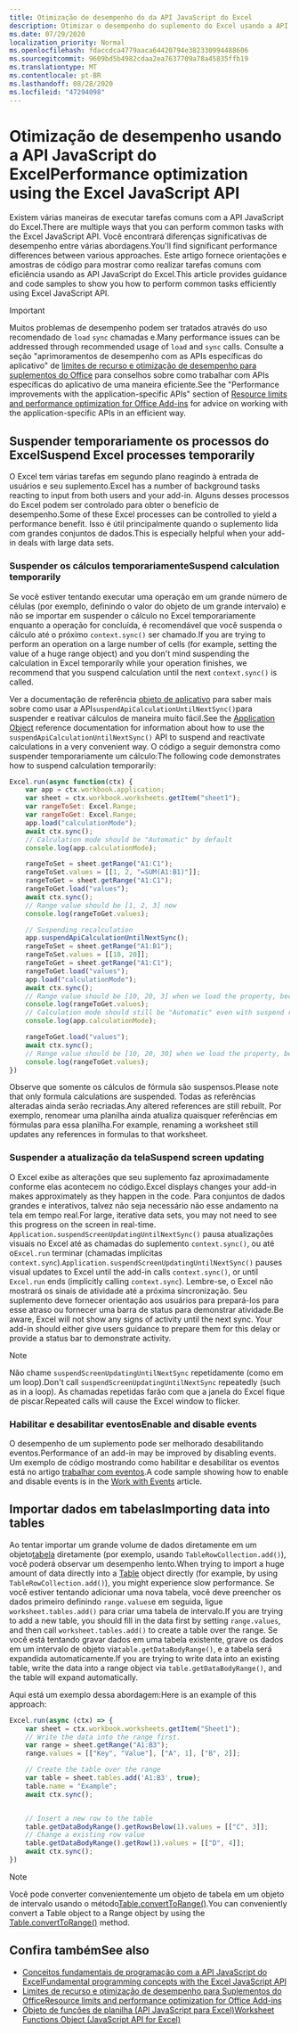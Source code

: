 ```yaml
---
title: Otimização de desempenho do da API JavaScript do Excel
description: Otimizar o desempenho do suplemento do Excel usando a API JavaScript.
ms.date: 07/29/2020
localization_priority: Normal
ms.openlocfilehash: fdaccdca4779aaca64420794e382330994488606
ms.sourcegitcommit: 9609bd5b4982cdaa2ea7637709a78a45835ffb19
ms.translationtype: MT
ms.contentlocale: pt-BR
ms.lasthandoff: 08/28/2020
ms.locfileid: "47294098"
---
```

# <a name="performance-optimization-using-the-excel-javascript-api"></a><span data-ttu-id="663e8-103">Otimização de desempenho usando a API JavaScript do Excel</span><span class="sxs-lookup"><span data-stu-id="663e8-103">Performance optimization using the Excel JavaScript API</span></span>

<span data-ttu-id="663e8-104">Existem várias maneiras de executar tarefas comuns com a API JavaScript do Excel.</span><span class="sxs-lookup"><span data-stu-id="663e8-104">There are multiple ways that you can perform common tasks with the Excel JavaScript API.</span></span> <span data-ttu-id="663e8-105">Você encontrará diferenças significativas de desempenho entre várias abordagens.</span><span class="sxs-lookup"><span data-stu-id="663e8-105">You'll find significant performance differences between various approaches.</span></span> <span data-ttu-id="663e8-106">Este artigo fornece orientações e amostras de código para mostrar como realizar tarefas comuns com eficiência usando as API JavaScript do Excel.</span><span class="sxs-lookup"><span data-stu-id="663e8-106">This article provides guidance and code samples to show you how to perform common tasks efficiently using Excel JavaScript API.</span></span>

> [!IMPORTANT]
> <span data-ttu-id="663e8-107">Muitos problemas de desempenho podem ser tratados através do uso recomendado de `load` `sync` chamadas e.</span><span class="sxs-lookup"><span data-stu-id="663e8-107">Many performance issues can be addressed through recommended usage of `load` and `sync` calls.</span></span> <span data-ttu-id="663e8-108">Consulte a seção "aprimoramentos de desempenho com as APIs específicas do aplicativo" de [limites de recurso e otimização de desempenho para suplementos do Office](../concepts/resource-limits-and-performance-optimization.md#performance-improvements-with-the-application-specific-apis) para conselhos sobre como trabalhar com APIs específicas do aplicativo de uma maneira eficiente.</span><span class="sxs-lookup"><span data-stu-id="663e8-108">See the "Performance improvements with the application-specific APIs" section of [Resource limits and performance optimization for Office Add-ins](../concepts/resource-limits-and-performance-optimization.md#performance-improvements-with-the-application-specific-apis) for advice on working with the application-specific APIs in an efficient way.</span></span>

## <a name="suspend-excel-processes-temporarily"></a><span data-ttu-id="663e8-109">Suspender temporariamente os processos do Excel</span><span class="sxs-lookup"><span data-stu-id="663e8-109">Suspend Excel processes temporarily</span></span>

<span data-ttu-id="663e8-110">O Excel tem várias tarefas em segundo plano reagindo à entrada de usuários e seu suplemento.</span><span class="sxs-lookup"><span data-stu-id="663e8-110">Excel has a number of background tasks reacting to input from both users and your add-in.</span></span> <span data-ttu-id="663e8-111">Alguns desses processos do Excel podem ser controlado para obter o benefício de desempenho.</span><span class="sxs-lookup"><span data-stu-id="663e8-111">Some of these Excel processes can be controlled to yield a performance benefit.</span></span> <span data-ttu-id="663e8-112">Isso é útil principalmente quando o suplemento lida com grandes conjuntos de dados.</span><span class="sxs-lookup"><span data-stu-id="663e8-112">This is especially helpful when your add-in deals with large data sets.</span></span>

### <a name="suspend-calculation-temporarily"></a><span data-ttu-id="663e8-113">Suspender os cálculos temporariamente</span><span class="sxs-lookup"><span data-stu-id="663e8-113">Suspend calculation temporarily</span></span>

<span data-ttu-id="663e8-114">Se você estiver tentando executar uma operação em um grande número de células (por exemplo, definindo o valor do objeto de um grande intervalo) e não se importar em suspender o cálculo no Excel temporariamente enquanto a operação for concluída, é recomendável que você suspenda o cálculo até o próximo `context.sync()` ser chamado.</span><span class="sxs-lookup"><span data-stu-id="663e8-114">If you are trying to perform an operation on a large number of cells (for example, setting the value of a huge range object) and you don't mind suspending the calculation in Excel temporarily while your operation finishes, we recommend that you suspend calculation until the next `context.sync()` is called.</span></span>

<span data-ttu-id="663e8-115">Ver a documentação de referência [objeto de aplicativo](/javascript/api/excel/excel.application) para saber mais sobre como usar a API`suspendApiCalculationUntilNextSync()`para suspender e reativar cálculos de maneira muito fácil.</span><span class="sxs-lookup"><span data-stu-id="663e8-115">See the [Application Object](/javascript/api/excel/excel.application) reference documentation for information about how to use the `suspendApiCalculationUntilNextSync()` API to suspend and reactivate calculations in a very convenient way.</span></span> <span data-ttu-id="663e8-116">O código a seguir demonstra como suspender temporariamente um cálculo:</span><span class="sxs-lookup"><span data-stu-id="663e8-116">The following code demonstrates how to suspend calculation temporarily:</span></span>

```js
Excel.run(async function(ctx) {
    var app = ctx.workbook.application;
    var sheet = ctx.workbook.worksheets.getItem("sheet1");
    var rangeToSet: Excel.Range;
    var rangeToGet: Excel.Range;
    app.load("calculationMode");
    await ctx.sync();
    // Calculation mode should be "Automatic" by default
    console.log(app.calculationMode);

    rangeToSet = sheet.getRange("A1:C1");
    rangeToSet.values = [[1, 2, "=SUM(A1:B1)"]];
    rangeToGet = sheet.getRange("A1:C1");
    rangeToGet.load("values");
    await ctx.sync();
    // Range value should be [1, 2, 3] now
    console.log(rangeToGet.values);

    // Suspending recalculation
    app.suspendApiCalculationUntilNextSync();
    rangeToSet = sheet.getRange("A1:B1");
    rangeToSet.values = [[10, 20]];
    rangeToGet = sheet.getRange("A1:C1");
    rangeToGet.load("values");
    app.load("calculationMode");
    await ctx.sync();
    // Range value should be [10, 20, 3] when we load the property, because calculation is suspended at that point
    console.log(rangeToGet.values);
    // Calculation mode should still be "Automatic" even with suspend recalculation
    console.log(app.calculationMode);

    rangeToGet.load("values");
    await ctx.sync();
    // Range value should be [10, 20, 30] when we load the property, because calculation is resumed after last sync
    console.log(rangeToGet.values);
})
```

<span data-ttu-id="663e8-117">Observe que somente os cálculos de fórmula são suspensos.</span><span class="sxs-lookup"><span data-stu-id="663e8-117">Please note that only formula calculations are suspended.</span></span> <span data-ttu-id="663e8-118">Todas as referências alteradas ainda serão recriadas.</span><span class="sxs-lookup"><span data-stu-id="663e8-118">Any altered references are still rebuilt.</span></span> <span data-ttu-id="663e8-119">Por exemplo, renomear uma planilha ainda atualiza quaisquer referências em fórmulas para essa planilha.</span><span class="sxs-lookup"><span data-stu-id="663e8-119">For example, renaming a worksheet still updates any references in formulas to that worksheet.</span></span>

### <a name="suspend-screen-updating"></a><span data-ttu-id="663e8-120">Suspender a atualização da tela</span><span class="sxs-lookup"><span data-stu-id="663e8-120">Suspend screen updating</span></span>

<span data-ttu-id="663e8-121">O Excel exibe as alterações que seu suplemento faz aproximadamente conforme elas acontecem no código.</span><span class="sxs-lookup"><span data-stu-id="663e8-121">Excel displays changes your add-in makes approximately as they happen in the code.</span></span> <span data-ttu-id="663e8-122">Para conjuntos de dados grandes e interativos, talvez não seja necessário não esse andamento na tela em tempo real.</span><span class="sxs-lookup"><span data-stu-id="663e8-122">For large, iterative data sets, you may not need to see this progress on the screen in real-time.</span></span> <span data-ttu-id="663e8-123">`Application.suspendScreenUpdatingUntilNextSync()` pausa atualizações visuais no Excel até as chamadas do suplemento `context.sync()`, ou até o`Excel.run` terminar (chamadas implícitas `context.sync`).</span><span class="sxs-lookup"><span data-stu-id="663e8-123">`Application.suspendScreenUpdatingUntilNextSync()` pauses visual updates to Excel until the add-in calls `context.sync()`, or until `Excel.run` ends (implicitly calling `context.sync`).</span></span> <span data-ttu-id="663e8-124">Lembre-se, o Excel não mostrará os sinais de atividade até a próxima sincronização. Seu suplemento deve fornecer orientação aos usuários para prepará-los para esse atraso ou fornecer uma barra de status para demonstrar atividade.</span><span class="sxs-lookup"><span data-stu-id="663e8-124">Be aware, Excel will not show any signs of activity until the next sync. Your add-in should either give users guidance to prepare them for this delay or provide a status bar to demonstrate activity.</span></span>

> [!NOTE]
> <span data-ttu-id="663e8-125">Não chame `suspendScreenUpdatingUntilNextSync` repetidamente (como em um loop).</span><span class="sxs-lookup"><span data-stu-id="663e8-125">Don't call `suspendScreenUpdatingUntilNextSync` repeatedly (such as in a loop).</span></span> <span data-ttu-id="663e8-126">As chamadas repetidas farão com que a janela do Excel fique de piscar.</span><span class="sxs-lookup"><span data-stu-id="663e8-126">Repeated calls will cause the Excel window to flicker.</span></span>

### <a name="enable-and-disable-events"></a><span data-ttu-id="663e8-127">Habilitar e desabilitar eventos</span><span class="sxs-lookup"><span data-stu-id="663e8-127">Enable and disable events</span></span>

<span data-ttu-id="663e8-128">O desempenho de um suplemento pode ser melhorado desabilitando eventos.</span><span class="sxs-lookup"><span data-stu-id="663e8-128">Performance of an add-in may be improved by disabling events.</span></span> <span data-ttu-id="663e8-129">Um exemplo de código mostrando como habilitar e desabilitar os eventos está no artigo [trabalhar com eventos](excel-add-ins-events.md#enable-and-disable-events).</span><span class="sxs-lookup"><span data-stu-id="663e8-129">A code sample showing how to enable and disable events is in the [Work with Events](excel-add-ins-events.md#enable-and-disable-events) article.</span></span>

## <a name="importing-data-into-tables"></a><span data-ttu-id="663e8-130">Importar dados em tabelas</span><span class="sxs-lookup"><span data-stu-id="663e8-130">Importing data into tables</span></span>

<span data-ttu-id="663e8-131">Ao tentar importar um grande volume de dados diretamente em um objeto[tabela](/javascript/api/excel/excel.table) diretamente (por exemplo, usando `TableRowCollection.add()`), você poderá observar um desempenho lento.</span><span class="sxs-lookup"><span data-stu-id="663e8-131">When trying to import a huge amount of data directly into a [Table](/javascript/api/excel/excel.table) object directly (for example, by using `TableRowCollection.add()`), you might experience slow performance.</span></span> <span data-ttu-id="663e8-132">Se você estiver tentando adicionar uma nova tabela, você deve preencher os dados primeiro definindo `range.values`e em seguida, ligue `worksheet.tables.add()` para criar uma tabela de intervalo.</span><span class="sxs-lookup"><span data-stu-id="663e8-132">If you are trying to add a new table, you should fill in the data first by setting `range.values`, and then call `worksheet.tables.add()` to create a table over the range.</span></span> <span data-ttu-id="663e8-133">Se você está tentando gravar dados em uma tabela existente, grave os dados em um intervalo de objeto via`table.getDataBodyRange()`, e a tabela será expandida automaticamente.</span><span class="sxs-lookup"><span data-stu-id="663e8-133">If you are trying to write data into an existing table, write the data into a range object via `table.getDataBodyRange()`, and the table will expand automatically.</span></span>

<span data-ttu-id="663e8-134">Aqui está um exemplo dessa abordagem:</span><span class="sxs-lookup"><span data-stu-id="663e8-134">Here is an example of this approach:</span></span>

```js
Excel.run(async (ctx) => {
    var sheet = ctx.workbook.worksheets.getItem("Sheet1");
    // Write the data into the range first.
    var range = sheet.getRange("A1:B3");
    range.values = [["Key", "Value"], ["A", 1], ["B", 2]];

    // Create the table over the range
    var table = sheet.tables.add('A1:B3', true);
    table.name = "Example";
    await ctx.sync();


    // Insert a new row to the table
    table.getDataBodyRange().getRowsBelow(1).values = [["C", 3]];
    // Change a existing row value
    table.getDataBodyRange().getRow(1).values = [["D", 4]];
    await ctx.sync();
})
```

> [!NOTE]
> <span data-ttu-id="663e8-135">Você pode converter convenientemente um objeto de tabela em um objeto de intervalo usando o método[Table.convertToRange()](/javascript/api/excel/excel.table#converttorange--).</span><span class="sxs-lookup"><span data-stu-id="663e8-135">You can conveniently convert a Table object to a Range object by using the [Table.convertToRange()](/javascript/api/excel/excel.table#converttorange--) method.</span></span>

## <a name="see-also"></a><span data-ttu-id="663e8-136">Confira também</span><span class="sxs-lookup"><span data-stu-id="663e8-136">See also</span></span>

* [<span data-ttu-id="663e8-137">Conceitos fundamentais de programação com a API JavaScript do Excel</span><span class="sxs-lookup"><span data-stu-id="663e8-137">Fundamental programming concepts with the Excel JavaScript API</span></span>](excel-add-ins-core-concepts.md)
* [<span data-ttu-id="663e8-138">Limites de recurso e otimização de desempenho para Suplementos do Office</span><span class="sxs-lookup"><span data-stu-id="663e8-138">Resource limits and performance optimization for Office Add-ins</span></span>](../concepts/resource-limits-and-performance-optimization.md)
* [<span data-ttu-id="663e8-139">Objeto de funções de planilha (API JavaScript para Excel)</span><span class="sxs-lookup"><span data-stu-id="663e8-139">Worksheet Functions Object (JavaScript API for Excel)</span></span>](/javascript/api/excel/excel.functions)
